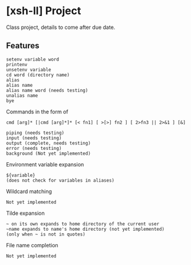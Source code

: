 # [xsh-ll] Project
Class project, details to come after due date.

## Features
```
setenv variable word
printenv
unsetenv variable
cd word (directory name)
alias
alias name
alias name word (needs testing)
unalias name
bye
```

Commands in the form of
```
cmd [arg]* [|cmd [arg]*]* [< fn1] [ >[>] fn2 ] [ 2>fn3 || 2>&1 ] [&]
```

```
piping (needs testing)
input (needs testing)
output (complete, needs testing)
error (needs testing)
background (Not yet implemented)
```

Environment variable expansion 
```
${variable}
(does not check for variables in aliases)
```

Wildcard matching
```
Not yet implemented
```

Tilde expansion
```
~ on its own expands to home directory of the current user
~name expands to name's home directory (not yet implemented)
(only when ~ is not in quotes)
```

File name completion
```
Not yet implemented
```

